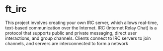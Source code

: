 # ft_irc
This project involves creating your own IRC server, which allows real-time, text-based communication over the Internet. IRC (Internet Relay Chat) is a protocol that supports public and private messaging, direct user interactions, and group channels. Clients connect to IRC servers to join channels, and servers are interconnected to form a network
